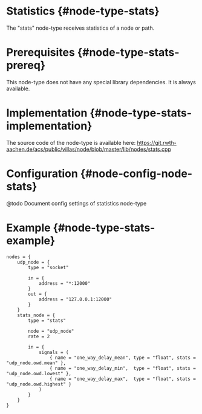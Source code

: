 # Statistics {#node-type-stats}

The "stats" node-type receives statistics of a node or path.

# Prerequisites {#node-type-stats-prereq}

This node-type does not have any special library dependencies. It is always available.

# Implementation {#node-type-stats-implementation}

The source code of the node-type is available here:
https://git.rwth-aachen.de/acs/public/villas/node/blob/master/lib/nodes/stats.cpp

# Configuration {#node-config-node-stats}

@todo Document config settings of statistics node-type

# Example {#node-type-stats-example}

``` url="external/node/etc/examples/nodes/stats.conf" title="node/etc/examples/nodes/stats.conf"
nodes = {
	udp_node = {
		type = "socket"

		in = {
			address = "*:12000"
		}
		out = {
			address = "127.0.0.1:12000"
		}
	}
	stats_node = {
		type = "stats"
			
		node = "udp_node"
		rate = 2

		in = {
			signals = (
				{ name = "one_way_delay_mean", type = "float", stats = "udp_node.owd.mean" },
				{ name = "one_way_delay_min",  type = "float", stats = "udp_node.owd.lowest" },
				{ name = "one_way_delay_max",  type = "float", stats = "udp_node.owd.highest" }
			)
		}
	}
}
```
